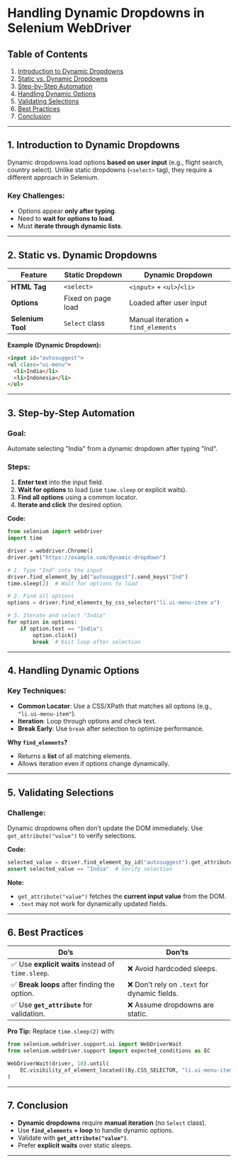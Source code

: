 # **Handling Dynamic Dropdowns in Selenium WebDriver**  


## **Table of Contents**  
1. [Introduction to Dynamic Dropdowns](#introduction-to-dynamic-dropdowns)  
2. [Static vs. Dynamic Dropdowns](#static-vs-dynamic-dropdowns)  
3. [Step-by-Step Automation](#step-by-step-automation)  
4. [Handling Dynamic Options](#handling-dynamic-options)  
5. [Validating Selections](#validating-selections)  
6. [Best Practices](#best-practices)  
7. [Conclusion](#conclusion)  

---

## **1. Introduction to Dynamic Dropdowns**  
Dynamic dropdowns load options **based on user input** (e.g., flight search, country select). Unlike static dropdowns (`<select>` tag), they require a different approach in Selenium.  

### **Key Challenges:**  
- Options appear **only after typing**.  
- Need to **wait for options to load**.  
- Must **iterate through dynamic lists**.  

---

## **2. Static vs. Dynamic Dropdowns**  

| Feature          | Static Dropdown                  | Dynamic Dropdown                 |  
|------------------|----------------------------------|----------------------------------|  
| **HTML Tag**     | `<select>`                       | `<input>` + `<ul>`/`<li>`        |  
| **Options**      | Fixed on page load               | Loaded after user input          |  
| **Selenium Tool**| `Select` class                   | Manual iteration + `find_elements`|  

**Example (Dynamic Dropdown):**  
```html
<input id="autosuggest">  
<ul class="ui-menu">  
  <li>India</li>  
  <li>Indonesia</li>  
</ul>  
```

---

## **3. Step-by-Step Automation**  

### **Goal:**  
Automate selecting "India" from a dynamic dropdown after typing "Ind".  

### **Steps:**  
1. **Enter text** into the input field.  
2. **Wait for options** to load (use `time.sleep` or explicit waits).  
3. **Find all options** using a common locator.  
4. **Iterate and click** the desired option.  

**Code:**  
```python
from selenium import webdriver
import time

driver = webdriver.Chrome()
driver.get("https://example.com/dynamic-dropdown")

# 1. Type "Ind" into the input
driver.find_element_by_id("autosuggest").send_keys("Ind")
time.sleep(2)  # Wait for options to load

# 2. Find all options
options = driver.find_elements_by_css_selector("li.ui-menu-item a")

# 3. Iterate and select "India"
for option in options:
    if option.text == "India":
        option.click()
        break  # Exit loop after selection
```

---

## **4. Handling Dynamic Options**  

### **Key Techniques:**  
- **Common Locator**: Use a CSS/XPath that matches all options (e.g., `"li.ui-menu-item"`).  
- **Iteration**: Loop through options and check text.  
- **Break Early**: Use `break` after selection to optimize performance.  

**Why `find_elements`?**  
- Returns a **list** of all matching elements.  
- Allows iteration even if options change dynamically.  

---

## **5. Validating Selections**  

### **Challenge:**  
Dynamic dropdowns often don’t update the DOM immediately. Use `get_attribute("value")` to verify selections.  

**Code:**  
```python
selected_value = driver.find_element_by_id("autosuggest").get_attribute("value")
assert selected_value == "India"  # Verify selection
```

**Note:**  
- `get_attribute("value")` fetches the **current input value** from the DOM.  
- `.text` may not work for dynamically updated fields.  

---

## **6. Best Practices**  

| Do’s                          | Don’ts                          |  
|-------------------------------|---------------------------------|  
| ✅ Use **explicit waits** instead of `time.sleep`. | ❌ Avoid hardcoded sleeps. |  
| ✅ **Break loops** after finding the option. | ❌ Don’t rely on `.text` for dynamic fields. |  
| ✅ Use **`get_attribute`** for validation. | ❌ Assume dropdowns are static. |  

**Pro Tip:** Replace `time.sleep(2)` with:  
```python
from selenium.webdriver.support.ui import WebDriverWait
from selenium.webdriver.support import expected_conditions as EC

WebDriverWait(driver, 10).until(
    EC.visibility_of_element_located((By.CSS_SELECTOR, "li.ui-menu-item"))
)
```

---

## **7. Conclusion**  
- **Dynamic dropdowns** require **manual iteration** (no `Select` class).  
- Use **`find_elements` + loop** to handle dynamic options.  
- Validate with **`get_attribute("value")`**.  
- Prefer **explicit waits** over static sleeps.  
---
